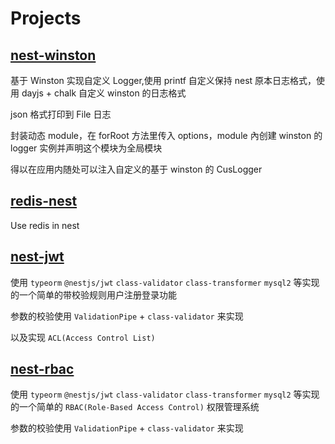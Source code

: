 # Projects

## [nest-winston](https://github.com/AmbitionsXXXV/nest-use/tree/main/nest-winston)

基于 Winston 实现自定义 Logger,使用 printf 自定义保持 nest 原本日志格式，使用 dayjs + chalk 自定义 winston 的日志格式

json 格式打印到 File 日志

封装动态 module，在 forRoot 方法里传入 options，module 內创建 winston 的 logger 实例并声明这个模块为全局模块

得以在应用内随处可以注入自定义的基于 winston 的 CusLogger

## [redis-nest](https://github.com/AmbitionsXXXV/nest-use/tree/main/redis-nest)

Use redis in nest

## [nest-jwt](https://github.com/AmbitionsXXXV/nest-use/tree/main/nest-jwt)

使用 `typeorm` `@nestjs/jwt` `class-validator` `class-transformer` `mysql2` 等实现的一个简单的带校验规则用户注册登录功能

参数的校验使用 `ValidationPipe` + `class-validator` 来实现

以及实现 `ACL(Access Control List)`

## [nest-rbac](https://github.com/AmbitionsXXXV/nest-use/tree/main/nest-rbac)

使用 `typeorm` `@nestjs/jwt` `class-validator` `class-transformer` `mysql2` 等实现的一个简单的 `RBAC(Role-Based Access Control)` 权限管理系统

参数的校验使用 `ValidationPipe` + `class-validator` 来实现
